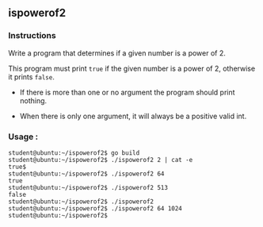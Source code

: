 ## ispowerof2

### Instructions

Write a program that determines if a given number is a power of 2.

This program must print `true` if the given number is a power of 2, otherwise it prints `false`.

- If there is more than one or no argument the program should print nothing.

- When there is only one argument, it will always be a positive valid int.

### Usage :

```console
student@ubuntu:~/ispowerof2$ go build
student@ubuntu:~/ispowerof2$ ./ispowerof2 2 | cat -e
true$
student@ubuntu:~/ispowerof2$ ./ispowerof2 64
true
student@ubuntu:~/ispowerof2$ ./ispowerof2 513
false
student@ubuntu:~/ispowerof2$ ./ispowerof2
student@ubuntu:~/ispowerof2$ ./ispowerof2 64 1024
student@ubuntu:~/ispowerof2$
```
